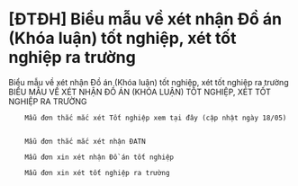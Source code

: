 # [ĐTĐH] Biểu mẫu về xét nhận Đồ án (Khóa luận) tốt nghiệp, xét tốt nghiệp ra trường

Biểu mẫu về xét nhận Đồ án (Khóa luận) tốt nghiệp, xét tốt nghiệp ra trường
        BIỂU MẪU VỀ XÉT NHẬN ĐỒ ÁN (KHÓA LUẬN) TỐT NGHIỆP, XÉT TỐT NGHIỆP RA TRƯỜNG

	
		Mẫu đơn thắc mắc xét Tốt nghiệp xem tại đây (cập nhật ngày 18/05)

	
		Mẫu đơn thắc mắc xét nhận ĐATN
	
		Mẫu đơn xin xét nhận Đồ án tốt nghiệp
	
		Mẫu đơn xin xét tốt nghiệp ra trường